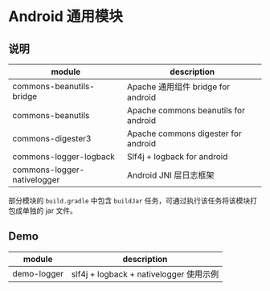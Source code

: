 # Android 通用模块

## 说明

module                   | description
-------------------------|--------------------------------
commons-beanutils-bridge | Apache 通用组件 bridge for android
commons-beanutils        | Apache commons beanutils for android
commons-digester3        | Apache commons digester for android
commons-logger-logback   | Slf4j + logback for android
commons-logger-nativelogger | Android JNI 层日志框架

部分模块的 `build.gradle` 中包含 `buildJar` 任务，可通过执行该任务将该模块打包成单独的 jar 文件。

## Demo

module                   | description
-------------------------|--------------------------------
demo-logger              | slf4j + logback + nativelogger 使用示例
